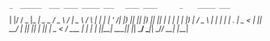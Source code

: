     _  ______  ___ ____ _____ ___   ____ ____      _    _____ ___ 
| |/ /  _ \|_ _|  _ \_   _/ _ \ / ___|  _ \    / \  |  ___|_ _|
| ' /| |_) || || |_) || || | | | |  _| |_) |  / _ \ | |_   | | 
| . \|  _ < | ||  __/ | || |_| | |_| |  _ <  / ___ \|  _|  | | 
|_|\_\_| \_\___|_|    |_| \___/ \____|_| \_\/_/   \_\_|   |___|
